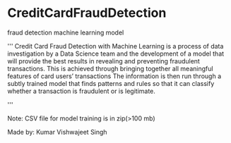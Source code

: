 # CreditCardFraudDetection
fraud detection machine learning model

'''
Credit Card Fraud Detection with Machine Learning is a process of data investigation by a Data Science team and 
the development of a model that will provide the best results in revealing and preventing fraudulent transactions. 
This is achieved through bringing together all meaningful features of card users’ transactions
The information is then run through a subtly trained model that finds patterns and rules so that it can classify whether a transaction is fraudulent or is legitimate.

'''

Note: CSV file for model training is in zip(>100 mb)

Made by: Kumar Vishwajeet Singh
